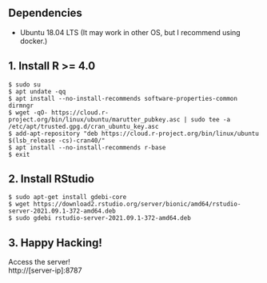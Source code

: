 ## Dependencies
- Ubuntu 18.04 LTS (It may work in other OS, but I recommend using docker.)

## 1. Install R >= 4.0
```
$ sudo su
$ apt undate -qq
$ apt install --no-install-recommends software-properties-common dirmngr
$ wget -qO- https://cloud.r-project.org/bin/linux/ubuntu/marutter_pubkey.asc | sudo tee -a /etc/apt/trusted.gpg.d/cran_ubuntu_key.asc
$ add-apt-repository "deb https://cloud.r-project.org/bin/linux/ubuntu $(lsb_release -cs)-cran40/"
$ apt install --no-install-recommends r-base
$ exit
```

## 2. Install RStudio
```
$ sudo apt-get install gdebi-core
$ wget https://download2.rstudio.org/server/bionic/amd64/rstudio-server-2021.09.1-372-amd64.deb
$ sudo gdebi rstudio-server-2021.09.1-372-amd64.deb
```

## 3. Happy Hacking!
Access the server! <br>
http://[server-ip]:8787

